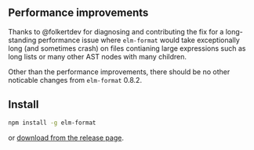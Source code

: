 ## Performance improvements

Thanks to @folkertdev for diagnosing and contributing the fix for a long-standing performance issue
where `elm-format` would take exceptionally long (and sometimes crash) on files contianing large expressions
such as long lists or many other AST nodes with many children.

Other than the performance improvements, there should be no other noticable changes from `elm-format` 0.8.2.


## Install

```sh
npm install -g elm-format
```

or [download from the release page](https://github.com/avh4/elm-format/releases/tag/0.8.3).
